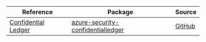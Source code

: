 | Reference | Package | Source |
|---|---|---|
|[Confidential Ledger](security-confidentialledger-readme.md)|[azure-security-confidentialledger](https://repo1.maven.org/maven2/com/azure/azure-security-confidentialledger)|[GitHub](https://github.com/Azure/azure-sdk-for-java/blob/main/sdk/confidentialledger/azure-security-confidentialledger)|
